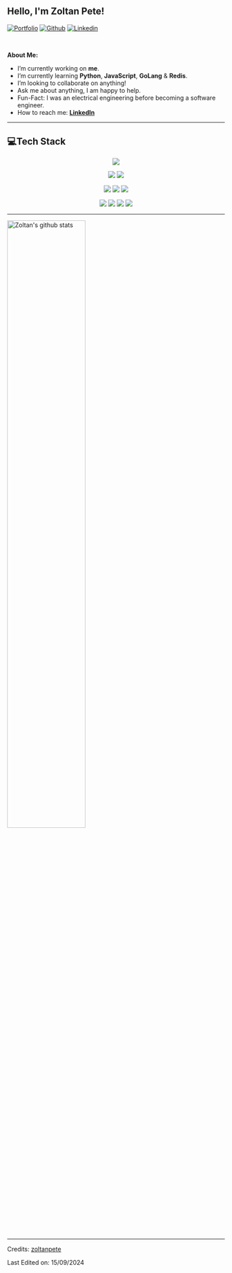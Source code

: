 <!-- Your title -->
## Hello, I'm Zoltan Pete!

<!-- Your badges
You can use the website to generate badges: https://shields.io/
-->

[![Portfolio](https://img.shields.io/badge/-Portfolio-red?style=flat&logo=appveyor&logoColor=white)](https://zoltanpete.github.io)
[![Github](https://img.shields.io/badge/-Github-000?style=flat&logo=Github&logoColor=white)](https://github.com/zoltanpete)
[![Linkedin](https://img.shields.io/badge/-LinkedIn-blue?style=flat&logo=Linkedin&logoColor=white)](https://www.linkedin.com/in/zoltan-pete/)

&nbsp;

<!-- Talking about you -->
**About Me:**

- I’m currently working on __me__.
- I’m currently learning __Python__, __JavaScript__, __GoLang__ & __Redis__.
- I’m looking to collaborate on anything!
- Ask me about anything, I am happy to help.
- Fun-Fact: I was an electrical engineering before becoming a software engineer.
- How to reach me: __<a href="https://www.linkedin.com/in/zoltan-pete">LinkedIn</a>__

---

## 💻Tech Stack
<p align="center">
<img src="https://img.shields.io/badge/c%23-%23239120.svg?style=for-the-badge&logo=c-sharp&logoColor=white"/>  
</p>

<p align="center">
<img src="https://img.shields.io/badge/.NET-5C2D91?style=for-the-badge&logo=.net&logoColor=white"/>  
<img src="https://img.shields.io/badge/ASP.NET-%235C2D91.svg?style=for-the-badge&logo=.net&logoColor=white"/>  
</p>

<p align="center">
<img src="https://img.shields.io/badge/css3-%231572B6.svg?style=for-the-badge&logo=css3&logoColor=white"/>  
<img src="https://img.shields.io/badge/html5-%23E34F26.svg?style=for-the-badge&logo=html5&logoColor=white"/>  
<img src="https://img.shields.io/badge/JavaScript-%230072C6.svg?style=for-the-badge&logo=JavaScript&logoColor=white"/> 
</p>

<p align="center">
<img src="https://img.shields.io/badge/mysql-%2300f.svg?style=for-the-badge&logo=mysql&logoColor=white"/>  
<img src="https://img.shields.io/badge/Microsoft%20SQL%20Sever-CC2927?style=for-the-badge&logo=microsoft%20sql%20server&logoColor=white"/>  
<img src="https://img.shields.io/badge/confluence-000000.svg?style=for-the-badge&logo=confluence&logoColor=white"/>  
<img src="https://img.shields.io/badge/jira-%230A0FFF.svg?style=for-the-badge&logo=jira&logoColor=white"/>  
</p>

---

<a href="https://github.com/zoltanpete/github-readme-stats">
   <img width="60%" alt="Zoltan's github stats" src="https://github-readme-stats.vercel.app/api?username=zoltanpete&show_icons=true&hide_border=true" />
</a>

-----
Credits: [zoltanpete](https://github.com/zoltanpete)

Last Edited on: 15/09/2024
